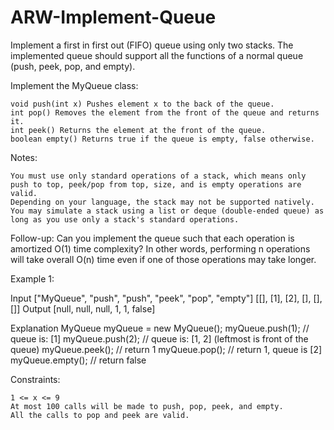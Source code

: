 # ARW-Implement-Queue

Implement a first in first out (FIFO) queue using only two stacks. The implemented queue should support all the functions of a normal queue (push, peek, pop, and empty).

Implement the MyQueue class:

    void push(int x) Pushes element x to the back of the queue.
    int pop() Removes the element from the front of the queue and returns it.
    int peek() Returns the element at the front of the queue.
    boolean empty() Returns true if the queue is empty, false otherwise.

Notes:

    You must use only standard operations of a stack, which means only push to top, peek/pop from top, size, and is empty operations are valid.
    Depending on your language, the stack may not be supported natively. You may simulate a stack using a list or deque (double-ended queue) as long as you use only a stack's standard operations.

Follow-up: Can you implement the queue such that each operation is amortized O(1) time complexity? In other words, performing n operations will take overall O(n) time even if one of those operations may take longer.

 

Example 1:

Input
["MyQueue", "push", "push", "peek", "pop", "empty"]
[[], [1], [2], [], [], []]
Output
[null, null, null, 1, 1, false]

Explanation
MyQueue myQueue = new MyQueue();
myQueue.push(1); // queue is: [1]
myQueue.push(2); // queue is: [1, 2] (leftmost is front of the queue)
myQueue.peek(); // return 1
myQueue.pop(); // return 1, queue is [2]
myQueue.empty(); // return false

 

Constraints:

    1 <= x <= 9
    At most 100 calls will be made to push, pop, peek, and empty.
    All the calls to pop and peek are valid.

